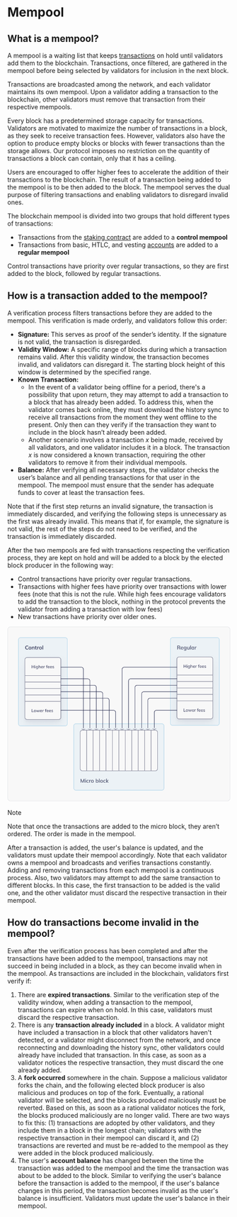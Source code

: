 # Mempool

## What is a mempool?

A mempool is a waiting list that keeps [transactions](/protocol/transactions) on hold until validators add them to the blockchain. Transactions, once filtered, are gathered in the mempool before being selected by validators for inclusion in the next block.

Transactions are broadcasted among the network, and each validator maintains its own mempool. Upon a validator adding a transaction to the blockchain, other validators must remove that transaction from their respective mempools.

Every block has a predetermined storage capacity for transactions. Validators are motivated to maximize the number of transactions in a block, as they seek to receive transaction fees. However, validators also have the option to produce empty blocks or blocks with fewer transactions than the storage allows. Our protocol imposes no restriction on the quantity of transactions a block can contain, only that it has a ceiling.

Users are encouraged to offer higher fees to accelerate the addition of their transactions to the blockchain. The result of a transaction being added to the mempool is to be then added to the block. The mempool serves the dual purpose of filtering transactions and enabling validators to disregard invalid ones.

The blockchain mempool is divided into two groups that hold different types of transactions:

- Transactions from the [staking contract](/protocol/validators/staking-contract) are added to a **control mempool**
- Transactions from basic, HTLC, and vesting [accounts](/protocol/accounts) are added to a **regular mempool**

Control transactions have priority over regular transactions, so they are first added to the block, followed by regular transactions.

## How is a transaction added to the mempool?

A verification process filters transactions before they are added to the mempool. This verification is made orderly, and validators follow this order:

- **Signature:** This serves as proof of the sender’s identity. If the signature is not valid, the transaction is disregarded.
- **Validity Window:** A specific range of blocks during which a transaction remains valid. After this validity window, the transaction becomes invalid, and validators can disregard it. The starting block height of this window is determined by the specified range.
- **Known Transaction:**
    - In the event of a validator being offline for a period, there's a possibility that upon return, they may attempt to add a transaction to a block that has already been added. To address this, when the validator comes back online, they must download the history sync to receive all transactions from the moment they went offline to the present. Only then can they verify if the transaction they want to include in the block hasn’t already been added.
    - Another scenario involves a transaction *x* being made, received by all validators, and one validator includes it in a block. The transaction *x* is now considered a known transaction, requiring the other validators to remove it from their individual mempools.
- **Balance:** After verifying all necessary steps, the validator checks the user’s balance and all pending transactions for that user in the mempool. The mempool must ensure that the sender has adequate funds to cover at least the transaction fees.

Note that if the first step returns an invalid signature, the transaction is immediately discarded, and verifying the following steps is unnecessary as the first was already invalid. This means that if, for example, the signature is not valid, the rest of the steps do not need to be verified, and the transaction is immediately discarded.

After the two mempools are fed with transactions respecting the verification process, they are kept on hold and will be added to a block by the elected block producer in the following way:

- Control transactions have priority over regular transactions.
- Transactions with higher fees have priority over transactions with lower fees (note that this is not the rule. While high fees encourage validators to add the transaction to the block, nothing in the protocol prevents the validator from adding a transaction with low fees)
- New transactions have priority over older ones.

![mempool](/assets/images/protocol/mempool.png)

> [!NOTE]
> Note that once the transactions are added to the micro block, they aren’t ordered. The order is made in the mempool.

After a transaction is added, the user's balance is updated, and the validators must update their mempool accordingly. Note that each validator owns a mempool and broadcasts and verifies transactions constantly. Adding and removing transactions from each mempool is a continuous process. Also, two validators may attempt to add the same transaction to different blocks. In this case, the first transaction to be added is the valid one, and the other validator must discard the respective transaction in their mempool.

## How do transactions become invalid in the mempool?

Even after the verification process has been completed and after the transactions have been added to the mempool, transactions may not succeed in being included in a block, as they can become invalid when in the mempool. As transactions are included in the blockchain, validators first verify if:

1. There are **expired transactions**. Similar to the verification step of the validity window, when adding a transaction to the mempool, transactions can expire when on hold. In this case, validators must discard the respective transaction.
2. There is any **transaction already included** in a block. A validator might have included a transaction in a block that other validators haven't detected, or a validator might disconnect from the network, and once reconnecting and downloading the history sync, other validators could already have included that transaction. In this case, as soon as a validator notices the respective transaction, they must discard the one already added.
3. A **fork occurred** somewhere in the chain. Suppose a malicious validator forks the chain, and the following elected block producer is also malicious and produces on top of the fork. Eventually, a rational validator will be selected, and the blocks produced maliciously must be reverted. Based on this, as soon as a rational validator notices the fork, the blocks produced maliciously are no longer valid.
There are two ways to fix this: (1) transactions are adopted by other validators, and they include them in a block in the longest chain; validators with the respective transaction in their mempool can discard it, and (2) transactions are reverted and must be re-added to the mempool as they were added in the block produced maliciously.
4. The user's **account balance** has changed between the time the transaction was added to the mempool and the time the transaction was about to be added to the block. Similar to verifying the user's balance before the transaction is added to the mempool, if the user's balance changes in this period, the transaction becomes invalid as the user's balance is insufficient. Validators must update the user's balance in their mempool.

